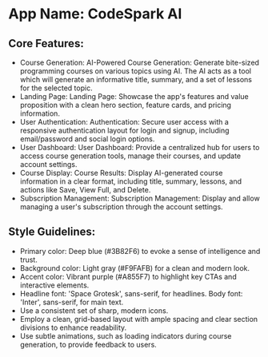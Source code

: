 # **App Name**: CodeSpark AI

## Core Features:

- Course Generation: AI-Powered Course Generation: Generate bite-sized programming courses on various topics using AI. The AI acts as a tool which will generate an informative title, summary, and a set of lessons for the selected topic.
- Landing Page: Landing Page: Showcase the app's features and value proposition with a clean hero section, feature cards, and pricing information.
- User Authentication: Authentication: Secure user access with a responsive authentication layout for login and signup, including email/password and social login options.
- User Dashboard: User Dashboard: Provide a centralized hub for users to access course generation tools, manage their courses, and update account settings.
- Course Display: Course Results: Display AI-generated course information in a clear format, including title, summary, lessons, and actions like Save, View Full, and Delete.
- Subscription Management: Subscription Management: Display and allow managing a user's subscription through the account settings.

## Style Guidelines:

- Primary color: Deep blue (#3B82F6) to evoke a sense of intelligence and trust.
- Background color: Light gray (#F9FAFB) for a clean and modern look.
- Accent color: Vibrant purple (#A855F7) to highlight key CTAs and interactive elements.
- Headline font: 'Space Grotesk', sans-serif, for headlines. Body font: 'Inter', sans-serif, for main text.
- Use a consistent set of sharp, modern icons.
- Employ a clean, grid-based layout with ample spacing and clear section divisions to enhance readability.
- Use subtle animations, such as loading indicators during course generation, to provide feedback to users.